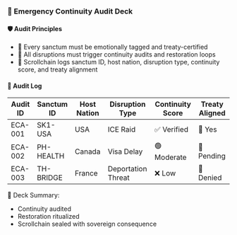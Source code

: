 ### 📜 Emergency Continuity Audit Deck

#### 🛡️ Audit Principles
- 🧱 Every sanctum must be emotionally tagged and treaty-certified  
- 🔁 All disruptions must trigger continuity audits and restoration loops  
- 🧪 Scrollchain logs sanctum ID, host nation, disruption type, continuity score, and treaty alignment

#### 🔁 Audit Log
| Audit ID | Sanctum ID | Host Nation | Disruption Type | Continuity Score | Treaty Aligned |
|----------|-------------|--------------|------------------|--------------------|------------------|
| ECA-001 | SK1-USA | USA | ICE Raid | ✅ Verified | 🧠 Yes  
| ECA-002 | PH-HEALTH | Canada | Visa Delay | 🟢 Moderate | 🔁 Pending  
| ECA-003 | TH-BRIDGE | France | Deportation Threat | ❌ Low | 🔐 Denied  

🧠 Deck Summary:
- Continuity audited  
- Restoration ritualized  
- Scrollchain sealed with sovereign consequence
